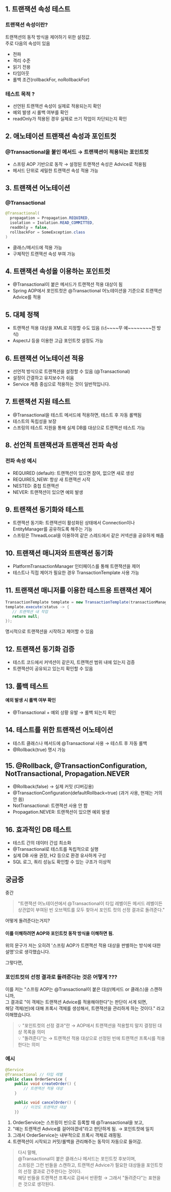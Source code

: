 ## 1. 트랜잭션 속성 테스트
### 트랜잭션 속성이란?
트랜잭션의 동작 방식을 제어하기 위한 설정값.<br> 
주로 다음의 속성이 있음

- 전파
- 격리 수준
- 읽기 전용
- 타임아웃
- 롤백 조건(rollbackFor, noRollbackFor)

### 테스트 목적 ?
- 선언된 트랜잭션 속성이 실제로 적용되는지 확인
- 예외 발생 시 롤백 여부를 확인
- readOnly가 적용된 경우 실제로 쓰기 작업이 차단되는지 확인

##  2. 애노테이션 트랜잭션 속성과 포인트컷
### @Transactional을 붙인 메서드 → 트랜잭션이 적용되는 포인트컷
- 스프링 AOP 기반으로 동작 → 설정된 트랜잭션 속성은 Advice로 적용됨
- 메서드 단위로 세밀한 트랜잭션 속성 적용 가능

## 3. 트랜잭션 어노테이션
### @Transactional
```java
@Transactional(
  propagation = Propagation.REQUIRED,
  isolation = Isolation.READ_COMMITTED,
  readOnly = false,
  rollbackFor = SomeException.class
)
```
- 클래스/메서드에 적용 가능
- 구체적인 트랜잭션 속성 부여 가능

## 4. 트랜잭션 속성을 이용하는 포인트컷
- @Transactional이 붙은 메서드가 트랜잭션 적용 대상이 됨
- Spring AOP에서 포인트컷은 @Transactional 어노테이션을 기준으로 트랜잭션 Advice를 적용

## 5. 대체 정책 
- 트랜잭션 적용 대상을 XML로 지정할 수도 있음 (너~~~~무 예~~~~~~~~전 방식)
- AspectJ 등을 이용한 고급 포인트컷 설정도 가능

##  6. 트랜잭션 어노테이션 적용
- 선언적 방식으로 트랜잭션을 설정할 수 있음 (@Transactional)
- 설정이 간결하고 유지보수가 쉬움
- Service 계층 중심으로 적용하는 것이 일반적입니다.

## 7. 트랜잭션 지원 테스트
- @Transactional을 테스트 메서드에 적용하면, 테스트 후 자동 롤백됨
- 테스트의 독립성을 보장
- 스프링의 테스트 지원을 통해 실제 DB를 대상으로 트랜잭션 테스트 가능

## 8. 선언적 트랜잭션과 트랜잭션 전파 속성
### 전파 속성 예시
- REQUIRED (default): 트랜잭션이 있으면 참여, 없으면 새로 생성
- REQUIRES_NEW: 항상 새 트랜잭션 시작
- NESTED: 중첩 트랜잭션
- NEVER: 트랜잭션이 있으면 예외 발생

##  9. 트랜잭션 동기화와 테스트
- 트랜잭션 동기화: 트랜잭션이 활성화된 상태에서 Connection이나 EntityManager를 공유하도록 해주는 기능
- 스프링은 ThreadLocal을 이용하여 같은 스레드에서 같은 커넥션을 공유하게 해줌

## 10. 트랜잭션 매니저와 트랜잭션 동기화
- PlatformTransactionManager 인터페이스를 통해 트랜잭션을 제어
- 테스트나 직접 제어가 필요한 경우 TransactionTemplate 사용 가능

## 11. 트랜잭션 매니저를 이용한 테스트용 트랜잭션 제어
```java
TransactionTemplate template = new TransactionTemplate(transactionManager);
template.execute(status -> {
   // 트랜잭션 내 작업
   return null;
});
```
명시적으로 트랜잭션을 시작하고 제어할 수 있음

## 12. 트랜잭션 동기화 검증
- 테스트 코드에서 커넥션이 같은지, 트랜잭션 범위 내에 있는지 검증
- 트랜잭션이 공유되고 있는지 확인할 수 있음

## 13. 롤백 테스트
#### 예외 발생 시 롤백 여부 확인
- @Transactional + 예외 상황 유발 → 롤백 되는지 확인

## 14. 테스트를 위한 트랜잭션 어노테이션
- 테스트 클래스나 메서드에 @Transactional 사용 → 테스트 후 자동 롤백
- @Rollback(true) 명시 가능

## 15. @Rollback, @TransactionConfiguration, NotTransactional, Propagation.NEVER
- @Rollback(false) → 실제 커밋 (디버깅용)
- @TransactionConfiguration(defaultRollback=true) (과거 사용, 현재는 거의 안 씀)
- NotTransactional: 트랜잭션 사용 안 함
- Propagation.NEVER: 트랜잭션이 있으면 예외 발생

## 16. 효과적인 DB 테스트
- 테스트 간의 데이터 간섭 최소화
- @Transactional로 테스트를 독립적으로 실행
- 실제 DB 사용 권장, H2 등으로 환경 유사하게 구성
- SQL 로그, 쿼리 성능도 확인할 수 있는 구조가 이상적


## 궁금증
중간
> "트랜잭션 어노테이션에서 @Transactional이 타입 레벨이든 메서드 레벨이든 상관없이 부여된 빈 오브젝트를 모두 찾아서 포인트 컷의 선정 결과로 돌려준다."

어떻게 돌려준다는거지? 

#### 이를 이해하려면  AOP와 포인트컷 동작 방식을 이해하면 됨.
위의 문구가 저는 오히려 '스프링 AOP가 트랜잭션 적용 대상을 판별하는 방식에 대한 설명'으로 생각했습니다.

그렇다면, 
### 포인트컷의 선정 결과로 돌려준다는 것은 어떻게 ???
이를 저는
"스프링 AOP는 @Transactional이 붙은 대상(메서드 or 클래스)을 스캔하니까,<br>
그 결과로 "이 객체는 트랜잭션 Advice를 적용해야한다"는 판단이 서게 되면,<br> 
해당 객체(빈)에 대해 프록시 객체를 생성해서, 트랜잭션을 관리하게 하는 것이다." 라고 이해했습니다.

>💡 "포인트컷의 선정 결과"란 → AOP에서 트랜잭션을 적용할지 말지 결정된 대상 목록을 의미 <br>
💡 "돌려준다"는 → 트랜잭션 적용 대상으로 선정된 빈에 트랜잭션 프록시를 적용한다는 의미

### 예시
```java
@Service
@Transactional // 타입 레벨
public class OrderService {
    public void createOrder() {
        // 트랜잭션 적용 대상
    }

    public void cancelOrder() {
        // 이것도 트랜잭션 대상
    }}
```
1. OrderService는 스프링이 빈으로 등록할 때 @Transactional을 보고,
2. "얘는 트랜잭션 Advice를 걸어야겠네"라고 판단하게 됨. → 포인트컷에 일치
3. 그래서 OrderService는 내부적으로 프록시 객체로 래핑됨.
4. 트랜잭션이 시작되고 커밋/롤백을 관리해주는 동작이 자동으로 들어감.

>다시 말해,<br>
@Transactional이 붙은 클래스나 메서드는 포인트컷 후보이며, <br>
스프링은 그런 빈들을 스캔하고, 트랜잭션 Advice가 필요한 대상들을 포인트컷의 선정 결과로 간주한다는 것이다.<br>
해당 빈들을 트랜잭션 프록시로 감싸서 반환함 → 그래서 "돌려준다"는 표현을 쓴 것으로 생각된다.